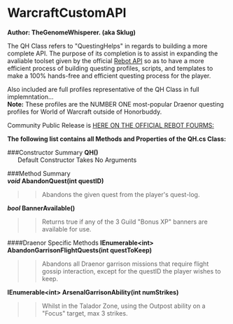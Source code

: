 WarcraftCustomAPI
=================

**Author: TheGenomeWhisperer. (aka Sklug)**

The QH Class refers to "QuestingHelps" in regards to building a more complete API.  The purpose of its completion is to assist in expanding the avaliable toolset given by the official [Rebot API](http://www.rebot.to/showthread.php?t=1899) so as to have a more efficient process of building questing profiles, scripts, and templates to make a 100% hands-free and efficient questing process for the player.

Also included are full profiles representative of the QH Class in full implemntation...  
**Note:** These profiles are the NUMBER ONE most-popular Draenor questing profiles for World of Warcraft outside of Honorbuddy.

Community Public Release is [HERE ON THE OFFICIAL REBOT FOURMS:](http://www.rebot.to/showthread.php?t=4930)

**The following list contains all Methods and Properties of the QH.cs Class:**

###Constructor Summary
**QH()**  
    &nbsp;&nbsp;&nbsp;&nbsp;&nbsp;&nbsp;Default Constructor Takes No Arguments
    
###Method Summary  
***void* AbandonQuest(int questID)** 
>>Abandons the given quest from the player's quest-log.

***bool* BannerAvailable()**
>>Returns true if any of the 3 Guild "Bonus XP" banners are available for use.



####Draenor Specific Methods
**IEnumerable\<int\> AbandonGarrisonFlightQuests(int questToKeep)**
>>Abandons all Draenor garrison missions that require flight gossip interaction, except for the questID the player wishes to keep.

**IEnumerable\<int\> ArsenalGarrisonAbility(int numStrikes)**
>>Whilst in the Talador Zone, using the Outpost ability on a "Focus" target, max 3 strikes.
